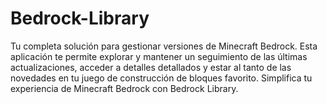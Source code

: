 # Bedrock-Library
Tu completa solución para gestionar versiones de Minecraft Bedrock. Esta aplicación te permite explorar y mantener un seguimiento de las últimas actualizaciones, acceder a detalles detallados y estar al tanto de las novedades en tu juego de construcción de bloques favorito. Simplifica tu experiencia de Minecraft Bedrock con Bedrock Library.
